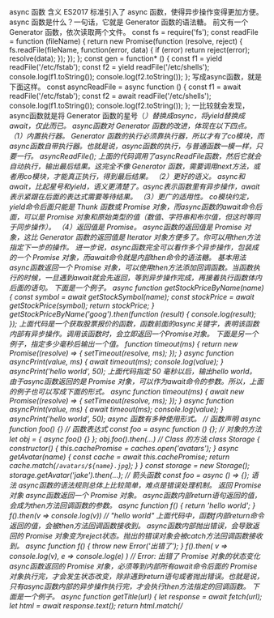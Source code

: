 async 函数
含义
ES2017 标准引入了 async 函数，使得异步操作变得更加方便。
async 函数是什么？一句话，它就是 Generator 函数的语法糖。
前文有一个 Generator 函数，依次读取两个文件。
const fs = require('fs');
const readFile = function (fileName) {
  return new Promise(function (resolve, reject) {
    fs.readFile(fileName, function(error, data) {
      if (error) return reject(error);
      resolve(data);
    });
  });
};
const gen = function* () {
  const f1 = yield readFile('/etc/fstab');
  const f2 = yield readFile('/etc/shells');
  console.log(f1.toString());
  console.log(f2.toString());
};
写成async函数，就是下面这样。
const asyncReadFile = async function () {
  const f1 = await readFile('/etc/fstab');
  const f2 = await readFile('/etc/shells');
  console.log(f1.toString());
  console.log(f2.toString());
};
一比较就会发现，async函数就是将 Generator 函数的星号（*）替换成async，将yield替换成await，仅此而已。
async函数对 Generator 函数的改进，体现在以下四点。
（1）内置执行器。
Generator 函数的执行必须靠执行器，所以才有了co模块，而async函数自带执行器。也就是说，async函数的执行，与普通函数一模一样，只要一行。
asyncReadFile();
上面的代码调用了asyncReadFile函数，然后它就会自动执行，输出最后结果。这完全不像 Generator 函数，需要调用next方法，或者用co模块，才能真正执行，得到最后结果。
（2）更好的语义。
async和await，比起星号和yield，语义更清楚了。async表示函数里有异步操作，await表示紧跟在后面的表达式需要等待结果。
（3）更广的适用性。
co模块约定，yield命令后面只能是 Thunk 函数或 Promise 对象，而async函数的await命令后面，可以是 Promise 对象和原始类型的值（数值、字符串和布尔值，但这时等同于同步操作）。
（4）返回值是 Promise。
async函数的返回值是 Promise 对象，这比 Generator 函数的返回值是 Iterator 对象方便多了。你可以用then方法指定下一步的操作。
进一步说，async函数完全可以看作多个异步操作，包装成的一个 Promise 对象，而await命令就是内部then命令的语法糖。
基本用法
async函数返回一个 Promise 对象，可以使用then方法添加回调函数。当函数执行的时候，一旦遇到await就会先返回，等到异步操作完成，再接着执行函数体内后面的语句。
下面是一个例子。
async function getStockPriceByName(name) {
  const symbol = await getStockSymbol(name);
  const stockPrice = await getStockPrice(symbol);
  return stockPrice;
}
getStockPriceByName('goog').then(function (result) {
  console.log(result);
});
上面代码是一个获取股票报价的函数，函数前面的async关键字，表明该函数内部有异步操作。调用该函数时，会立即返回一个Promise对象。
下面是另一个例子，指定多少毫秒后输出一个值。
function timeout(ms) {
  return new Promise((resolve) => {
    setTimeout(resolve, ms);
  });
}
async function asyncPrint(value, ms) {
  await timeout(ms);
  console.log(value);
}
asyncPrint('hello world', 50);
上面代码指定 50 毫秒以后，输出hello world。
由于async函数返回的是 Promise 对象，可以作为await命令的参数。所以，上面的例子也可以写成下面的形式。
async function timeout(ms) {
  await new Promise((resolve) => {
    setTimeout(resolve, ms);
  });
}
async function asyncPrint(value, ms) {
  await timeout(ms);
  console.log(value);
}
asyncPrint('hello world', 50);
async 函数有多种使用形式。
// 函数声明
async function foo() {}
// 函数表达式
const foo = async function () {};
// 对象的方法
let obj = { async foo() {} };
obj.foo().then(...)
// Class 的方法
class Storage {
  constructor() {
    this.cachePromise = caches.open('avatars');
  }
  async getAvatar(name) {
    const cache = await this.cachePromise;
    return cache.match(`/avatars/${name}.jpg`);
  }
}
const storage = new Storage();
storage.getAvatar('jake').then(…);
// 箭头函数
const foo = async () => {};
语法
async函数的语法规则总体上比较简单，难点是错误处理机制。
返回 Promise 对象
async函数返回一个 Promise 对象。
async函数内部return语句返回的值，会成为then方法回调函数的参数。
async function f() {
  return 'hello world';
}
f().then(v => console.log(v))
// "hello world"
上面代码中，函数f内部return命令返回的值，会被then方法回调函数接收到。
async函数内部抛出错误，会导致返回的 Promise 对象变为reject状态。抛出的错误对象会被catch方法回调函数接收到。
async function f() {
  throw new Error('出错了');
}
f().then(
  v => console.log(v),
  e => console.log(e)
)
// Error: 出错了
Promise 对象的状态变化
async函数返回的 Promise 对象，必须等到内部所有await命令后面的 Promise 对象执行完，才会发生状态改变，除非遇到return语句或者抛出错误。也就是说，只有async函数内部的异步操作执行完，才会执行then方法指定的回调函数。
下面是一个例子。
async function getTitle(url) {
  let response = await fetch(url);
  let html = await response.text();
  return html.match(/<title>([\s\S]+)<\/title>/i)[1];
}
getTitle('https://tc39.github.io/ecma262/').then(console.log)
// "ECMAScript 2017 Language Specification"
上面代码中，函数getTitle内部有三个操作：抓取网页、取出文本、匹配页面标题。只有这三个操作全部完成，才会执行then方法里面的console.log。
await 命令
正常情况下，await命令后面是一个 Promise 对象。如果不是，会被转成一个立即resolve的 Promise 对象。
async function f() {
  return await 123;
}
f().then(v => console.log(v))
// 123
上面代码中，await命令的参数是数值123，它被转成 Promise 对象，并立即resolve。
await命令后面的 Promise 对象如果变为reject状态，则reject的参数会被catch方法的回调函数接收到。
async function f() {
  await Promise.reject('出错了');
}
f()
.then(v => console.log(v))
.catch(e => console.log(e))
// 出错了
注意，上面代码中，await语句前面没有return，但是reject方法的参数依然传入了catch方法的回调函数。这里如果在await前面加上return，效果是一样的。
只要一个await语句后面的 Promise 变为reject，那么整个async函数都会中断执行。
async function f() {
  await Promise.reject('出错了');
  await Promise.resolve('hello world'); // 不会执行
}
上面代码中，第二个await语句是不会执行的，因为第一个await语句状态变成了reject。
有时，我们希望即使前一个异步操作失败，也不要中断后面的异步操作。这时可以将第一个await放在try...catch结构里面，这样不管这个异步操作是否成功，第二个await都会执行。
async function f() {
  try {
    await Promise.reject('出错了');
  } catch(e) {
  }
  return await Promise.resolve('hello world');
}
f()
.then(v => console.log(v))
// hello world
另一种方法是await后面的 Promise 对象再跟一个catch方法，处理前面可能出现的错误。
async function f() {
  await Promise.reject('出错了')
    .catch(e => console.log(e));
  return await Promise.resolve('hello world');
}
f()
.then(v => console.log(v))
// 出错了
// hello world
错误处理
如果await后面的异步操作出错，那么等同于async函数返回的 Promise 对象被reject。
async function f() {
  await new Promise(function (resolve, reject) {
    throw new Error('出错了');
  });
}
f()
.then(v => console.log(v))
.catch(e => console.log(e))
// Error：出错了
上面代码中，async函数f执行后，await后面的 Promise 对象会抛出一个错误对象，导致catch方法的回调函数被调用，它的参数就是抛出的错误对象。具体的执行机制，可以参考后文的“async 函数的实现原理”。
防止出错的方法，也是将其放在try...catch代码块之中。
async function f() {
  try {
    await new Promise(function (resolve, reject) {
      throw new Error('出错了');
    });
  } catch(e) {
  }
  return await('hello world');
}
如果有多个await命令，可以统一放在try...catch结构中。
async function main() {
  try {
    const val1 = await firstStep();
    const val2 = await secondStep(val1);
    const val3 = await thirdStep(val1, val2);
    console.log('Final: ', val3);
  }
  catch (err) {
    console.error(err);
  }
}
下面的例子使用try...catch结构，实现多次重复尝试。
const superagent = require('superagent');
const NUM_RETRIES = 3;
async function test() {
  let i;
  for (i = 0; i < NUM_RETRIES; ++i) {
    try {
      await superagent.get('http://google.com/this-throws-an-error');
      break;
    } catch(err) {}
  }
  console.log(i); // 3
}
test();
上面代码中，如果await操作成功，就会使用break语句退出循环；如果失败，会被catch语句捕捉，然后进入下一轮循环。
使用注意点
第一点，前面已经说过，await命令后面的Promise对象，运行结果可能是rejected，所以最好把await命令放在try...catch代码块中。
async function myFunction() {
  try {
    await somethingThatReturnsAPromise();
  } catch (err) {
    console.log(err);
  }
}
// 另一种写法
async function myFunction() {
  await somethingThatReturnsAPromise()
  .catch(function (err) {
    console.log(err);
  });
}
第二点，多个await命令后面的异步操作，如果不存在继发关系，最好让它们同时触发。
let foo = await getFoo();
let bar = await getBar();
上面代码中，getFoo和getBar是两个独立的异步操作（即互不依赖），被写成继发关系。这样比较耗时，因为只有getFoo完成以后，才会执行getBar，完全可以让它们同时触发。
// 写法一
let [foo, bar] = await Promise.all([getFoo(), getBar()]);
// 写法二
let fooPromise = getFoo();
let barPromise = getBar();
let foo = await fooPromise;
let bar = await barPromise;
上面两种写法，getFoo和getBar都是同时触发，这样就会缩短程序的执行时间。
第三点，await命令只能用在async函数之中，如果用在普通函数，就会报错。
async function dbFuc(db) {
  let docs = [{}, {}, {}];
  // 报错
  docs.forEach(function (doc) {
    await db.post(doc);
  });
}
上面代码会报错，因为await用在普通函数之中了。但是，如果将forEach方法的参数改成async函数，也有问题。
function dbFuc(db) { //这里不需要 async
  let docs = [{}, {}, {}];
  // 可能得到错误结果
  docs.forEach(async function (doc) {
    await db.post(doc);
  });
}
上面代码可能不会正常工作，原因是这时三个db.post操作将是并发执行，也就是同时执行，而不是继发执行。正确的写法是采用for循环。
async function dbFuc(db) {
  let docs = [{}, {}, {}];
  for (let doc of docs) {
    await db.post(doc);
  }
}
如果确实希望多个请求并发执行，可以使用Promise.all方法。当三个请求都会resolved时，下面两种写法效果相同。
async function dbFuc(db) {
  let docs = [{}, {}, {}];
  let promises = docs.map((doc) => db.post(doc));
  let results = await Promise.all(promises);
  console.log(results);
}
// 或者使用下面的写法
async function dbFuc(db) {
  let docs = [{}, {}, {}];
  let promises = docs.map((doc) => db.post(doc));
  let results = [];
  for (let promise of promises) {
    results.push(await promise);
  }
  console.log(results);
}
目前，esm模块加载器支持顶层await，即await命令可以不放在 async 函数里面，直接使用。
// async 函数的写法
const start = async () => {
  const res = await fetch('google.com');
  return res.text();
};
start().then(console.log);
// 顶层 await 的写法
const res = await fetch('google.com');
console.log(await res.text());
上面代码中，第二种写法的脚本必须使用esm加载器，才会生效。
async 函数的实现原理
async 函数的实现原理，就是将 Generator 函数和自动执行器，包装在一个函数里。
async function fn(args) {
  // ...
}
// 等同于
function fn(args) {
  return spawn(function* () {
    // ...
  });
}
所有的async函数都可以写成上面的第二种形式，其中的spawn函数就是自动执行器。
下面给出spawn函数的实现，基本就是前文自动执行器的翻版。
function spawn(genF) {
  return new Promise(function(resolve, reject) {
    const gen = genF();
    function step(nextF) {
      let next;
      try {
        next = nextF();
      } catch(e) {
        return reject(e);
      }
      if(next.done) {
        return resolve(next.value);
      }
      Promise.resolve(next.value).then(function(v) {
        step(function() { return gen.next(v); });
      }, function(e) {
        step(function() { return gen.throw(e); });
      });
    }
    step(function() { return gen.next(undefined); });
  });
}
与其他异步处理方法的比较
我们通过一个例子，来看 async 函数与 Promise、Generator 函数的比较。
假定某个 DOM 元素上面，部署了一系列的动画，前一个动画结束，才能开始后一个。如果当中有一个动画出错，就不再往下执行，返回上一个成功执行的动画的返回值。
首先是 Promise 的写法。
function chainAnimationsPromise(elem, animations) {
  // 变量ret用来保存上一个动画的返回值
  let ret = null;
  // 新建一个空的Promise
  let p = Promise.resolve();
  // 使用then方法，添加所有动画
  for(let anim of animations) {
    p = p.then(function(val) {
      ret = val;
      return anim(elem);
    });
  }
  // 返回一个部署了错误捕捉机制的Promise
  return p.catch(function(e) {
    /* 忽略错误，继续执行 */
  }).then(function() {
    return ret;
  });
}
虽然 Promise 的写法比回调函数的写法大大改进，但是一眼看上去，代码完全都是 Promise 的 API（then、catch等等），操作本身的语义反而不容易看出来。
接着是 Generator 函数的写法。
function chainAnimationsGenerator(elem, animations) {
  return spawn(function*() {
    let ret = null;
    try {
      for(let anim of animations) {
        ret = yield anim(elem);
      }
    } catch(e) {
      /* 忽略错误，继续执行 */
    }
    return ret;
  });
}
上面代码使用 Generator 函数遍历了每个动画，语义比 Promise 写法更清晰，用户定义的操作全部都出现在spawn函数的内部。这个写法的问题在于，必须有一个任务运行器，自动执行 Generator 函数，上面代码的spawn函数就是自动执行器，它返回一个 Promise 对象，而且必须保证yield语句后面的表达式，必须返回一个 Promise。
最后是 async 函数的写法。
async function chainAnimationsAsync(elem, animations) {
  let ret = null;
  try {
    for(let anim of animations) {
      ret = await anim(elem);
    }
  } catch(e) {
    /* 忽略错误，继续执行 */
  }
  return ret;
}
可以看到 Async 函数的实现最简洁，最符合语义，几乎没有语义不相关的代码。它将 Generator 写法中的自动执行器，改在语言层面提供，不暴露给用户，因此代码量最少。如果使用 Generator 写法，自动执行器需要用户自己提供。
实例：按顺序完成异步操作
实际开发中，经常遇到一组异步操作，需要按照顺序完成。比如，依次远程读取一组 URL，然后按照读取的顺序输出结果。
Promise 的写法如下。
function logInOrder(urls) {
  // 远程读取所有URL
  const textPromises = urls.map(url => {
    return fetch(url).then(response => response.text());
  });
  // 按次序输出
  textPromises.reduce((chain, textPromise) => {
    return chain.then(() => textPromise)
      .then(text => console.log(text));
  }, Promise.resolve());
}
上面代码使用fetch方法，同时远程读取一组 URL。每个fetch操作都返回一个 Promise 对象，放入textPromises数组。然后，reduce方法依次处理每个 Promise 对象，然后使用then，将所有 Promise 对象连起来，因此就可以依次输出结果。
这种写法不太直观，可读性比较差。下面是 async 函数实现。
async function logInOrder(urls) {
  for (const url of urls) {
    const response = await fetch(url);
    console.log(await response.text());
  }
}
上面代码确实大大简化，问题是所有远程操作都是继发。只有前一个 URL 返回结果，才会去读取下一个 URL，这样做效率很差，非常浪费时间。我们需要的是并发发出远程请求。
async function logInOrder(urls) {
  // 并发读取远程URL
  const textPromises = urls.map(async url => {
    const response = await fetch(url);
    return response.text();
  });
  // 按次序输出
  for (const textPromise of textPromises) {
    console.log(await textPromise);
  }
}
上面代码中，虽然map方法的参数是async函数，但它是并发执行的，因为只有async函数内部是继发执行，外部不受影响。后面的for..of循环内部使用了await，因此实现了按顺序输出。
异步遍历器
《遍历器》一章说过，Iterator 接口是一种数据遍历的协议，只要调用遍历器对象的next方法，就会得到一个对象，表示当前遍历指针所在的那个位置的信息。next方法返回的对象的结构是{value, done}，其中value表示当前的数据的值，done是一个布尔值，表示遍历是否结束。
这里隐含着一个规定，next方法必须是同步的，只要调用就必须立刻返回值。也就是说，一旦执行next方法，就必须同步地得到value和done这两个属性。如果遍历指针正好指向同步操作，当然没有问题，但对于异步操作，就不太合适了。目前的解决方法是，Generator 函数里面的异步操作，返回一个 Thunk 函数或者 Promise 对象，即value属性是一个 Thunk 函数或者 Promise 对象，等待以后返回真正的值，而done属性则还是同步产生的。
ES2018 引入了”异步遍历器“（Async Iterator），为异步操作提供原生的遍历器接口，即value和done这两个属性都是异步产生。
异步遍历的接口
异步遍历器的最大的语法特点，就是调用遍历器的next方法，返回的是一个 Promise 对象。
asyncIterator
  .next()
  .then(
    ({ value, done }) => /* ... */
  );
上面代码中，asyncIterator是一个异步遍历器，调用next方法以后，返回一个 Promise 对象。因此，可以使用then方法指定，这个 Promise 对象的状态变为resolve以后的回调函数。回调函数的参数，则是一个具有value和done两个属性的对象，这个跟同步遍历器是一样的。
我们知道，一个对象的同步遍历器的接口，部署在Symbol.iterator属性上面。同样地，对象的异步遍历器接口，部署在Symbol.asyncIterator属性上面。不管是什么样的对象，只要它的Symbol.asyncIterator属性有值，就表示应该对它进行异步遍历。
下面是一个异步遍历器的例子。
const asyncIterable = createAsyncIterable(['a', 'b']);
const asyncIterator = asyncIterable[Symbol.asyncIterator]();
asyncIterator
.next()
.then(iterResult1 => {
  console.log(iterResult1); // { value: 'a', done: false }
  return asyncIterator.next();
})
.then(iterResult2 => {
  console.log(iterResult2); // { value: 'b', done: false }
  return asyncIterator.next();
})
.then(iterResult3 => {
  console.log(iterResult3); // { value: undefined, done: true }
});
上面代码中，异步遍历器其实返回了两次值。第一次调用的时候，返回一个 Promise 对象；等到 Promise 对象resolve了，再返回一个表示当前数据成员信息的对象。这就是说，异步遍历器与同步遍历器最终行为是一致的，只是会先返回 Promise 对象，作为中介。
由于异步遍历器的next方法，返回的是一个 Promise 对象。因此，可以把它放在await命令后面。
async function f() {
  const asyncIterable = createAsyncIterable(['a', 'b']);
  const asyncIterator = asyncIterable[Symbol.asyncIterator]();
  console.log(await asyncIterator.next());
  // { value: 'a', done: false }
  console.log(await asyncIterator.next());
  // { value: 'b', done: false }
  console.log(await asyncIterator.next());
  // { value: undefined, done: true }
}
上面代码中，next方法用await处理以后，就不必使用then方法了。整个流程已经很接近同步处理了。
注意，异步遍历器的next方法是可以连续调用的，不必等到上一步产生的 Promise 对象resolve以后再调用。这种情况下，next方法会累积起来，自动按照每一步的顺序运行下去。下面是一个例子，把所有的next方法放在Promise.all方法里面。
const asyncGenObj = createAsyncIterable(['a', 'b']);
const [{value: v1}, {value: v2}] = await Promise.all([
  asyncGenObj.next(), asyncGenObj.next()
]);
console.log(v1, v2); // a b
另一种用法是一次性调用所有的next方法，然后await最后一步操作。
async function runner() {
  const writer = openFile('someFile.txt');
  writer.next('hello');
  writer.next('world');
  await writer.return();
}
runner();
for await...of
前面介绍过，for...of循环用于遍历同步的 Iterator 接口。新引入的for await...of循环，则是用于遍历异步的 Iterator 接口。
async function f() {
  for await (const x of createAsyncIterable(['a', 'b'])) {
    console.log(x);
  }
}
// a
// b
上面代码中，createAsyncIterable()返回一个拥有异步遍历器接口的对象，for...of循环自动调用这个对象的异步遍历器的next方法，会得到一个 Promise 对象。await用来处理这个 Promise 对象，一旦resolve，就把得到的值（x）传入for...of的循环体。
for await...of循环的一个用途，是部署了 asyncIterable 操作的异步接口，可以直接放入这个循环。
let body = '';
async function f() {
  for await(const data of req) body += data;
  const parsed = JSON.parse(body);
  console.log('got', parsed);
}
上面代码中，req是一个 asyncIterable 对象，用来异步读取数据。可以看到，使用for await...of循环以后，代码会非常简洁。
如果next方法返回的 Promise 对象被reject，for await...of就会报错，要用try...catch捕捉。
async function () {
  try {
    for await (const x of createRejectingIterable()) {
      console.log(x);
    }
  } catch (e) {
    console.error(e);
  }
}
注意，for await...of循环也可以用于同步遍历器。
(async function () {
  for await (const x of ['a', 'b']) {
    console.log(x);
  }
})();
// a
// b
Node v10 支持异步遍历器，Stream 就部署了这个接口。下面是读取文件的传统写法与异步遍历器写法的差异。
// 传统写法
function main(inputFilePath) {
  const readStream = fs.createReadStream(
    inputFilePath,
    { encoding: 'utf8', highWaterMark: 1024 }
  );
  readStream.on('data', (chunk) => {
    console.log('>>> '+chunk);
  });
  readStream.on('end', () => {
    console.log('### DONE ###');
  });
}
// 异步遍历器写法
async function main(inputFilePath) {
  const readStream = fs.createReadStream(
    inputFilePath,
    { encoding: 'utf8', highWaterMark: 1024 }
  );
  for await (const chunk of readStream) {
    console.log('>>> '+chunk);
  }
  console.log('### DONE ###');
}
异步 Generator 函数
就像 Generator 函数返回一个同步遍历器对象一样，异步 Generator 函数的作用，是返回一个异步遍历器对象。
在语法上，异步 Generator 函数就是async函数与 Generator 函数的结合。
async function* gen() {
  yield 'hello';
}
const genObj = gen();
genObj.next().then(x => console.log(x));
// { value: 'hello', done: false }
上面代码中，gen是一个异步 Generator 函数，执行后返回一个异步 Iterator 对象。对该对象调用next方法，返回一个 Promise 对象。
异步遍历器的设计目的之一，就是 Generator 函数处理同步操作和异步操作时，能够使用同一套接口。
// 同步 Generator 函数
function* map(iterable, func) {
  const iter = iterable[Symbol.iterator]();
  while (true) {
    const {value, done} = iter.next();
    if (done) break;
    yield func(value);
  }
}
// 异步 Generator 函数
async function* map(iterable, func) {
  const iter = iterable[Symbol.asyncIterator]();
  while (true) {
    const {value, done} = await iter.next();
    if (done) break;
    yield func(value);
  }
}
上面代码中，map是一个 Generator 函数，第一个参数是可遍历对象iterable，第二个参数是一个回调函数func。map的作用是将iterable每一步返回的值，使用func进行处理。上面有两个版本的map，前一个处理同步遍历器，后一个处理异步遍历器，可以看到两个版本的写法基本上是一致的。
下面是另一个异步 Generator 函数的例子。
async function* readLines(path) {
  let file = await fileOpen(path);
  try {
    while (!file.EOF) {
      yield await file.readLine();
    }
  } finally {
    await file.close();
  }
}
上面代码中，异步操作前面使用await关键字标明，即await后面的操作，应该返回 Promise 对象。凡是使用yield关键字的地方，就是next方法停下来的地方，它后面的表达式的值（即await file.readLine()的值），会作为next()返回对象的value属性，这一点是与同步 Generator 函数一致的。
异步 Generator 函数内部，能够同时使用await和yield命令。可以这样理解，await命令用于将外部操作产生的值输入函数内部，yield命令用于将函数内部的值输出。
上面代码定义的异步 Generator 函数的用法如下。
(async function () {
  for await (const line of readLines(filePath)) {
    console.log(line);
  }
})()
异步 Generator 函数可以与for await...of循环结合起来使用。
async function* prefixLines(asyncIterable) {
  for await (const line of asyncIterable) {
    yield '> ' + line;
  }
}
异步 Generator 函数的返回值是一个异步 Iterator，即每次调用它的next方法，会返回一个 Promise 对象，也就是说，跟在yield命令后面的，应该是一个 Promise 对象。如果像上面那个例子那样，yield命令后面是一个字符串，会被自动包装成一个 Promise 对象。
function fetchRandom() {
  const url = 'https://www.random.org/decimal-fractions/'
    + '?num=1&dec=10&col=1&format=plain&rnd=new';
  return fetch(url);
}
async function* asyncGenerator() {
  console.log('Start');
  const result = await fetchRandom(); // (A)
  yield 'Result: ' + await result.text(); // (B)
  console.log('Done');
}
const ag = asyncGenerator();
ag.next().then(({value, done}) => {
  console.log(value);
})
上面代码中，ag是asyncGenerator函数返回的异步遍历器对象。调用ag.next()以后，上面代码的执行顺序如下。
1. ag.next()立刻返回一个 Promise 对象。
2. asyncGenerator函数开始执行，打印出Start。
3. await命令返回一个 Promise 对象，asyncGenerator函数停在这里。
4. A 处变成 fulfilled 状态，产生的值放入result变量，asyncGenerator函数继续往下执行。
5. 函数在 B 处的yield暂停执行，一旦yield命令取到值，ag.next()返回的那个 Promise 对象变成 fulfilled 状态。
6. ag.next()后面的then方法指定的回调函数开始执行。该回调函数的参数是一个对象{value, done}，其中value的值是yield命令后面的那个表达式的值，done的值是false。
A 和 B 两行的作用类似于下面的代码。
return new Promise((resolve, reject) => {
  fetchRandom()
  .then(result => result.text())
  .then(result => {
     resolve({
       value: 'Result: ' + result,
       done: false,
     });
  });
});
如果异步 Generator 函数抛出错误，会导致 Promise 对象的状态变为reject，然后抛出的错误被catch方法捕获。
async function* asyncGenerator() {
  throw new Error('Problem!');
}
asyncGenerator()
.next()
.catch(err => console.log(err)); // Error: Problem!
注意，普通的 async 函数返回的是一个 Promise 对象，而异步 Generator 函数返回的是一个异步 Iterator 对象。可以这样理解，async 函数和异步 Generator 函数，是封装异步操作的两种方法，都用来达到同一种目的。区别在于，前者自带执行器，后者通过for await...of执行，或者自己编写执行器。下面就是一个异步 Generator 函数的执行器。
async function takeAsync(asyncIterable, count = Infinity) {
  const result = [];
  const iterator = asyncIterable[Symbol.asyncIterator]();
  while (result.length < count) {
    const {value, done} = await iterator.next();
    if (done) break;
    result.push(value);
  }
  return result;
}
上面代码中，异步 Generator 函数产生的异步遍历器，会通过while循环自动执行，每当await iterator.next()完成，就会进入下一轮循环。一旦done属性变为true，就会跳出循环，异步遍历器执行结束。
下面是这个自动执行器的一个使用实例。
async function f() {
  async function* gen() {
    yield 'a';
    yield 'b';
    yield 'c';
  }
  return await takeAsync(gen());
}
f().then(function (result) {
  console.log(result); // ['a', 'b', 'c']
})
异步 Generator 函数出现以后，JavaScript 就有了四种函数形式：普通函数、async 函数、Generator 函数和异步 Generator 函数。请注意区分每种函数的不同之处。基本上，如果是一系列按照顺序执行的异步操作（比如读取文件，然后写入新内容，再存入硬盘），可以使用 async 函数；如果是一系列产生相同数据结构的异步操作（比如一行一行读取文件），可以使用异步 Generator 函数。
异步 Generator 函数也可以通过next方法的参数，接收外部传入的数据。
const writer = openFile('someFile.txt');
writer.next('hello'); // 立即执行
writer.next('world'); // 立即执行
await writer.return(); // 等待写入结束
上面代码中，openFile是一个异步 Generator 函数。next方法的参数，向该函数内部的操作传入数据。每次next方法都是同步执行的，最后的await命令用于等待整个写入操作结束。
最后，同步的数据结构，也可以使用异步 Generator 函数。
async function* createAsyncIterable(syncIterable) {
  for (const elem of syncIterable) {
    yield elem;
  }
}
上面代码中，由于没有异步操作，所以也就没有使用await关键字。
yield* 语句
yield*语句也可以跟一个异步遍历器。
async function* gen1() {
  yield 'a';
  yield 'b';
  return 2;
}
async function* gen2() {
  // result 最终会等于 2
  const result = yield* gen1();
}
上面代码中，gen2函数里面的result变量，最后的值是2。
与同步 Generator 函数一样，for await...of循环会展开yield*。
(async function () {
  for await (const x of gen2()) {
    console.log(x);
  }
})();
// a
// b